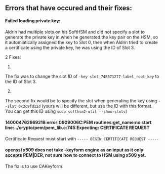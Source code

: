 ## Errors that have occured and their fixes:

#### Failed loading private key:

Aldrin had multiple slots on his SoftHSM and did not specify a slot to generate the private key in when he generated the key pair on the HSM, so it automiatically assigned the key to Slot 0, then when Aldrin tried to create a certificate using the private key, he was using the ID of Slot 3.

2 Fixes:

1)

The fix was to change the slot ID of `-key slot_748671277-label_root_key` to the ID of Slot 3.

2)

The second fix would be to specify the slot when generating the key using `--slot 0x2c9fd12d` (yours will be different, but use the ID with this format. You can get this ID using `sudo softhsm2-util --show-slots`)

#### 140004762969216:error:0909006C:PEM routines:get_name:no start line:../crypto/pem/pem_lib.c:745:Expecting: CERTIFICATE REQUEST

Certificate Request must start with `----- BEGIN CERTIFICATE REQUEST -----`

#### openssl x509 does not take -keyform engine as an input as it only accepts PEM|DER, not sure how to connect to HSM using x509 yet.

The fix is to use CAKeyform.